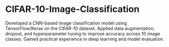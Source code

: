 # CIFAR-10-Image-Classification
Developed a CNN-based image classification model using TensorFlow/Keras on the CIFAR-10 dataset. Applied data augmentation, dropout, and hyperparameter tuning to improve accuracy across 10 image classes. Gained practical experience in deep learning and model evaluation.
